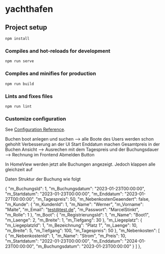 # yachthafen

## Project setup
```
npm install
```

### Compiles and hot-reloads for development
```
npm run serve
```

### Compiles and minifies for production
```
npm run build
```

### Lints and fixes files
```
npm run lint
```

### Customize configuration
See [Configuration Reference](https://cli.vuejs.org/config/).



Buchen boot anlegen und suchen --> alle Boote des Users werden schon gehohlt
Verbesserung an der UI
Start Enddatum machen
Gesamtpreis in der Buchen Ansicht --> Ausrechen mit dem Tagespreis und der Buchungsdauer --> Rechnung im Frontend
Abmelden Button

In HomeView werden jetzt alle Buchungen angezeigt. Jedoch klappen alle gleichzeit auf

Daten Struktur der Buchung wie folgt

  {
    "m_BuchungsId": 1,
    "m_Buchungsdatum": "2023-01-23T00:00:00",
    "m_Startdatum": "2023-01-23T00:00:00",
    "m_Enddatum": "2023-01-27T00:00:00",
    "m_Tagespreis": 50,
    "m_NebenkostenGeaendert": false,
    "m_Kunde": {
      "m_KundenId": 1,
      "m_Name": "Werner",
      "m_Vorname": "Malte",
      "m_Email": "test@test.de",
      "m_Passwort": "MarcelStinkt",
      "m_Rolle": 1
    },
    "m_Boot": {
      "m_RegistrierungsId": 1,
      "m_Name": "Boot1",
      "m_Laenge": 2,
      "m_Breite": 1,
      "m_Tiefgang": 30
    },
    "m_Liegeplatz": {
      "m_LiegeplatzId": 1,
      "m_Bezeichnung": "Platz 1",
      "m_Laenge": 10,
      "m_Breite": 5,
      "m_Tiefgang": 100,
      "m_Tagespreis": 50
    },
    "m_Nebenkosten": [
      {
        "m_NebenkostenId": 1,
        "m_Name": "Strom",
        "m_Preis": 10,
        "m_Startdatum": "2022-01-23T00:00:00",
        "m_Enddatum": "2024-01-23T00:00:00",
        "m_Buchungsdatum": "2023-01-23T00:00:00"
      }
    ]
  },

